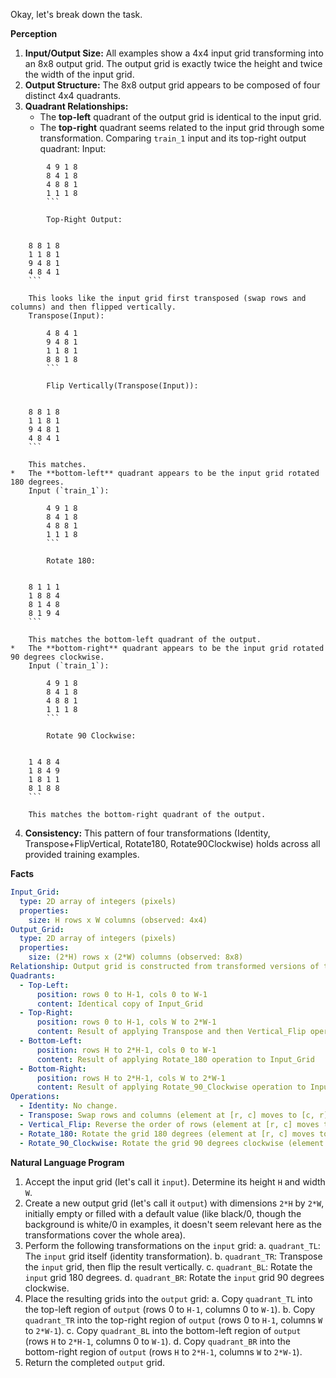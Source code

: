 Okay, let's break down the task.

**Perception**

1.  **Input/Output Size:** All examples show a 4x4 input grid transforming into an 8x8 output grid. The output grid is exactly twice the height and twice the width of the input grid.
2.  **Output Structure:** The 8x8 output grid appears to be composed of four distinct 4x4 quadrants.
3.  **Quadrant Relationships:**
    *   The **top-left** quadrant of the output grid is identical to the input grid.
    *   The **top-right** quadrant seems related to the input grid through some transformation. Comparing `train_1` input and its top-right output quadrant:
        Input:
        
```
        4 9 1 8
        8 4 1 8
        4 8 8 1
        1 1 1 8
        ```

        Top-Right Output:
        
```
        8 8 1 8
        1 1 8 1
        9 4 8 1
        4 8 4 1
        ```

        This looks like the input grid first transposed (swap rows and columns) and then flipped vertically.
        Transpose(Input):
        
```
        4 8 4 1
        9 4 8 1
        1 1 8 1
        8 8 1 8
        ```

        Flip Vertically(Transpose(Input)):
        
```
        8 8 1 8
        1 1 8 1
        9 4 8 1
        4 8 4 1
        ```

        This matches.
    *   The **bottom-left** quadrant appears to be the input grid rotated 180 degrees.
        Input (`train_1`):
        
```
        4 9 1 8
        8 4 1 8
        4 8 8 1
        1 1 1 8
        ```

        Rotate 180:
        
```
        8 1 1 1
        1 8 8 4
        8 1 4 8
        8 1 9 4
        ```

        This matches the bottom-left quadrant of the output.
    *   The **bottom-right** quadrant appears to be the input grid rotated 90 degrees clockwise.
        Input (`train_1`):
        
```
        4 9 1 8
        8 4 1 8
        4 8 8 1
        1 1 1 8
        ```

        Rotate 90 Clockwise:
        
```
        1 4 8 4
        1 8 4 9
        1 8 1 1
        8 1 8 8
        ```

        This matches the bottom-right quadrant of the output.
4.  **Consistency:** This pattern of four transformations (Identity, Transpose+FlipVertical, Rotate180, Rotate90Clockwise) holds across all provided training examples.

**Facts**


```yaml
Input_Grid:
  type: 2D array of integers (pixels)
  properties:
    size: H rows x W columns (observed: 4x4)
Output_Grid:
  type: 2D array of integers (pixels)
  properties:
    size: (2*H) rows x (2*W) columns (observed: 8x8)
Relationship: Output grid is constructed from transformed versions of the input grid.
Quadrants:
  - Top-Left:
      position: rows 0 to H-1, cols 0 to W-1
      content: Identical copy of Input_Grid
  - Top-Right:
      position: rows 0 to H-1, cols W to 2*W-1
      content: Result of applying Transpose and then Vertical_Flip operations to Input_Grid
  - Bottom-Left:
      position: rows H to 2*H-1, cols 0 to W-1
      content: Result of applying Rotate_180 operation to Input_Grid
  - Bottom-Right:
      position: rows H to 2*H-1, cols W to 2*W-1
      content: Result of applying Rotate_90_Clockwise operation to Input_Grid
Operations:
  - Identity: No change.
  - Transpose: Swap rows and columns (element at [r, c] moves to [c, r]).
  - Vertical_Flip: Reverse the order of rows (element at [r, c] moves to [H-1-r, c]).
  - Rotate_180: Rotate the grid 180 degrees (element at [r, c] moves to [H-1-r, W-1-c]).
  - Rotate_90_Clockwise: Rotate the grid 90 degrees clockwise (element at [r, c] moves to [c, W-1-r]).
```


**Natural Language Program**

1.  Accept the input grid (let's call it `input`). Determine its height `H` and width `W`.
2.  Create a new output grid (let's call it `output`) with dimensions `2*H` by `2*W`, initially empty or filled with a default value (like black/0, though the background is white/0 in examples, it doesn't seem relevant here as the transformations cover the whole area).
3.  Perform the following transformations on the `input` grid:
    a.  `quadrant_TL`: The `input` grid itself (identity transformation).
    b.  `quadrant_TR`: Transpose the `input` grid, then flip the result vertically.
    c.  `quadrant_BL`: Rotate the `input` grid 180 degrees.
    d.  `quadrant_BR`: Rotate the `input` grid 90 degrees clockwise.
4.  Place the resulting grids into the `output` grid:
    a.  Copy `quadrant_TL` into the top-left region of `output` (rows 0 to `H-1`, columns 0 to `W-1`).
    b.  Copy `quadrant_TR` into the top-right region of `output` (rows 0 to `H-1`, columns `W` to `2*W-1`).
    c.  Copy `quadrant_BL` into the bottom-left region of `output` (rows `H` to `2*H-1`, columns 0 to `W-1`).
    d.  Copy `quadrant_BR` into the bottom-right region of `output` (rows `H` to `2*H-1`, columns `W` to `2*W-1`).
5.  Return the completed `output` grid.